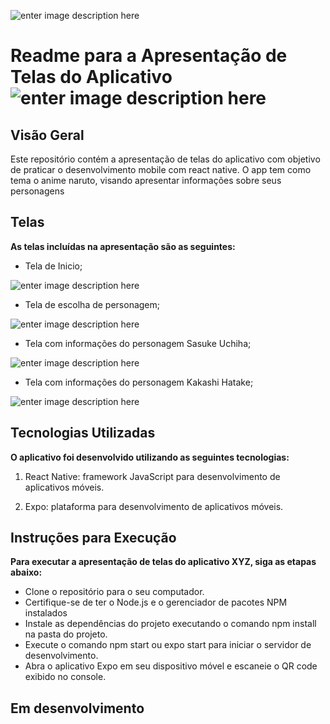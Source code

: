 ![enter image description here](https://lh3.googleusercontent.com/drive-viewer/AAOQEOQfg9K-AqW8L_9oBIeHbH_JmFthAPkgjs1_A8w3z_E_dxa5pEHeIfghqhdCOv8IhGiHREIc3MO9h3nwjTiA7r17XZFc=w150-h150)

# Readme para a Apresentação de Telas do Aplicativo  ![enter image description here](https://lh3.googleusercontent.com/drive-viewer/AAOQEOQSuQP2m5_JUuqs2HuH_Q5yy0_N8r5B01ejmZt5Aek5xzbgsHQX7mH_9u8UGOkI2dNdUeEJMSVWzgSdXMQPg6vlBzNL=w1920-h892)


## **Visão Geral**

Este repositório contém a apresentação de telas do aplicativo com objetivo de praticar o desenvolvimento mobile com react native. O app tem como tema o anime naruto, visando apresentar informações sobre seus personagens

## Telas


**As telas incluídas na apresentação são as seguintes:**

 - Tela de Inicio;
 
 ![enter image description here](https://lh3.googleusercontent.com/drive-viewer/AAOQEOTRRvsR4LQR4AC75prX6fPfXi8au7d2Zt0rLYWMmRhDaZyS0mIBXXtnBQSXC3Fk2ffy3hWdCUw4Df_wjU0twbo4D0Dz=w1920-h892)
 - Tela de escolha de personagem;
 
 
 ![enter image description here](https://lh3.googleusercontent.com/drive-viewer/AAOQEOTtd3ocAJ6d5lHTqDBVlUGLEkkaYz8AaNtQJjwg93D8rfdWJFqE0H10SCGttBHo_JDchoq4dt5IFrHoQMBZv2syp2b6lQ=w1920-h892)
 - Tela com informações do personagem Sasuke Uchiha;
 
![enter image description here](https://lh3.googleusercontent.com/drive-viewer/AAOQEOQegMQl75PrzOFr6Cttylo9g2oJMeqPiFgGrPOyJ33blYVYF9dFEFVGvtxTXzcSmdWSkYBWqKRwHj40NmerLBRtnvRhdA=w1920-h892)
 -  Tela com informações do personagem Kakashi Hatake;
 
 ![enter image description here](https://lh3.googleusercontent.com/drive-viewer/AAOQEORfZSjOdfNKt_b9I5mgPzxWNWpdV-YZhROulb83ZIJkbwUWcp7nZkXpB-URpVk3REWuybR55pv810tSQyyipNC0BImh=w1920-h892)


## **Tecnologias Utilizadas**

**O aplicativo foi desenvolvido utilizando as seguintes tecnologias:**

 1. React Native: framework JavaScript para desenvolvimento de
    aplicativos móveis.
    
 2. Expo: plataforma para desenvolvimento de aplicativos móveis.

## **Instruções para Execução**

**Para executar a apresentação de telas do aplicativo XYZ, siga as etapas abaixo:**


 - Clone o repositório para o seu computador.
 - Certifique-se de ter o Node.js e o gerenciador de pacotes NPM   
   instalados
 - Instale as dependências do projeto executando o comando npm install  
   na pasta do projeto.
 - Execute o comando npm start ou expo start para iniciar o servidor de   
   desenvolvimento.
 - Abra o aplicativo Expo em seu dispositivo móvel e escaneie o QR code 
   exibido no console.

## **Em desenvolvimento**

